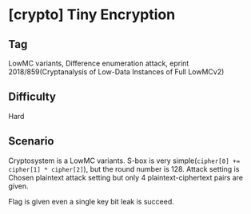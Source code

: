 # [crypto] Tiny Encryption

## Tag

LowMC variants, Difference enumeration attack, eprint 2018/859(Cryptanalysis of Low-Data Instances of Full LowMCv2)

## Difficulty

Hard

## Scenario

Cryptosystem is a LowMC variants. S-box is very simple(`cipher[0] += cipher[1] * cipher[2]`), but the round number is 128. Attack setting is Chosen plaintext attack setting but only 4 plaintext-ciphertext pairs are given.

Flag is given even a single key bit leak is succeed.